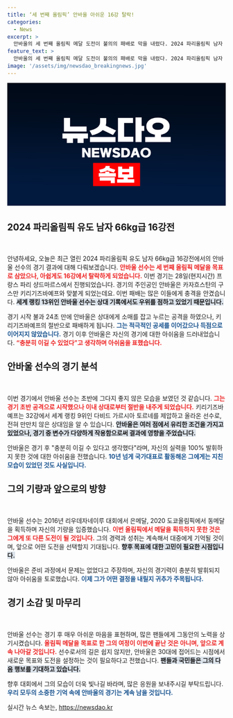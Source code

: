 ```yaml
---
title: ‘세 번째 올림픽’ 안바울 아쉬운 16강 탈락!
categories:
  - News
excerpt: >
  안바울의 세 번째 올림픽 메달 도전이 불의의 패배로 막을 내렸다. 2024 파리올림픽 남자 유도 66kg급 16강에서 카자흐스탄 선수에게 절반패하며 아쉬움을 남긴 그는 은퇴를 고려하는 발언까지 해 귀추가 주목된다.
feature_text: >
  안바울의 세 번째 올림픽 메달 도전이 불의의 패배로 막을 내렸다. 2024 파리올림픽 남자 유도 66kg급 16강에서 카자흐스탄 선수에게 절반패하며 아쉬움을 남긴 그는 은퇴를 고려하는 발언까지 해 귀추가 주목된다.
image: '/assets/img/newsdao_breakingnews.jpg'
---
```


<p><img src="/assets/img/newsdao_breakingnews.jpg" alt="cryptoinkorea 속보" /></p>

<h2 data-ke-size="size26">2024 파리올림픽 유도 남자 66kg급 16강전</h2>

<p data-ke-size="size16">&nbsp;</p>

<p>안녕하세요, 오늘은 최근 열린 2024 파리올림픽 유도 남자 66kg급 16강전에서의 안바울 선수의 경기 결과에 대해 다뤄보겠습니다. <b><span style="color: #ee2323;">안바울 선수는 세 번째 올림픽 메달을 목표로 삼았으나, 아쉽게도 16강에서 탈락하게 되었습니다.</span></b> 이번 경기는 28일(현지시간) 프랑스 파리 샹드마르스에서 진행되었습니다. 경기의 주인공인 안바울은 카자흐스탄의 구스만 키리기즈바예프와 맞붙게 되었는데요. 이번 패배는 많은 이들에게 충격을 안겼습니다. <b><span style="background-color: #21538527;">세계 랭킹 13위인 안바울 선수는 상대 기록에서도 우위를 점하고 있었기 때문입니다.</span></b> </p>

<p>경기 시작 불과 24초 만에 안바울은 상대에게 소매를 잡고 누르는 공격을 하였으나, 키리기즈바예프의 절반으로 패배하게 됩니다. <b><span style="color: #1a5490;">그는 적극적인 공세를 이어갔으나 득점으로 이어지지 않았습니다.</span></b> 경기 이후 안바울은 자신의 경기에 대한 아쉬움을 드러내었습니다. <b><span style="color: #ee2323;">“충분히 이길 수 있었다”고 생각하며 아쉬움을 표했습니다.</span></b></p>

<h2 data-ke-size="size26">안바울 선수의 경기 분석</h2>

<p data-ke-size="size16">&nbsp;</p>

<p>이번 경기에서 안바울 선수는 초반에 그다지 좋지 않은 모습을 보였던 것 같습니다. <b><span style="color: #ee2323;">그는 경기 초반 공격으로 시작했으나 이내 상대로부터 절반을 내주게 되었습니다.</span></b> 키리기즈바예프는 32강에서 세계 랭킹 9위인 다비드 가르시아 토르네를 제압하고 올라온 선수로, 전혀 만만치 않은 상대임을 알 수 있습니다. <b><span style="background-color: #21538527;">안바울은 여러 점에서 유리한 조건을 가지고 있었으나, 경기 중 변수가 다양하게 작용함으로써 결과에 영향을 주었습니다.</span></b></p>

<p>안바울은 경기 후 "충분히 이길 수 있다고 생각했다"라며, 자신의 실력을 100% 발휘하지 못한 것에 대한 아쉬움을 전했습니다. <b><span style="color: #1a5490;">10년 넘게 국가대표로 활동해온 그에게는 지친 모습이 있었던 것도 사실입니다.</span></b></p>

<h2 data-ke-size="size26">그의 기량과 앞으로의 방향</h2>

<p data-ke-size="size16">&nbsp;</p>

<p>안바울 선수는 2016년 리우데자네이루 대회에서 은메달, 2020 도쿄올림픽에서 동메달을 획득하며 자신의 기량을 입증했습니다. <b><span style="color: #ee2323;">이번 올림픽에서 메달을 획득하지 못한 것은 그에게 또 다른 도전이 될 것입니다.</span></b> 그의 경력과 성취는 계속해서 대중에게 기억될 것이며, 앞으로 어떤 도전을 선택할지 기대됩니다. <b><span style="background-color: #21538527;">향후 목표에 대한 고민이 필요한 시점입니다.</span></b></p>

<p>안바울은 준비 과정에서 문제는 없었다고 주장하며, 자신의 경기력이 충분히 발휘되지 않아 아쉬움을 토로했습니다. <b><span style="color: #1a5490;">이제 그가 어떤 결정을 내릴지 귀추가 주목됩니다.</span></b> </p>

<h2 data-ke-size="size26">경기 소감 및 마무리</h2>

<p data-ke-size="size16">&nbsp;</p>

<p>안바울 선수는 경기 후 매우 아쉬운 마음을 표현하며, 많은 팬들에게 그동안의 노력을 상기시켰습니다. <b><span style="color: #ee2323;">올림픽 메달을 목표로 한 그의 여정이 이번에 끝난 것은 아니며, 앞으로 계속 나아갈 것입니다.</span></b> 선수로서의 길은 쉽지 않지만, 안바울은 30대에 접어드는 시점에서 새로운 목표와 도전을 설정하는 것이 필요하다고 전했습니다. <b><span style="background-color: #21538527;">팬들과 국민들은 그의 다음 행보를 기대하고 있습니다.</span></b></p>

<p>향후 대회에서 그의 모습이 더욱 빛나길 바라며, 많은 응원을 보내주시길 부탁드립니다. <b><span style="color: #1a5490;">우리 모두의 소중한 기억 속에 안바울의 경기는 계속 남을 것입니다.</span></b></p>

<p data-ke-size="size16"></p>
실시간 뉴스 속보는, <a href="https://newsdao.kr" rel="dofollow">https://newsdao.kr</a>


